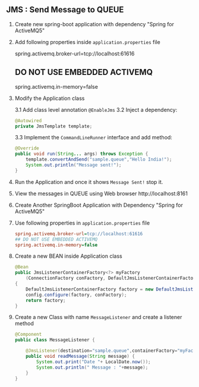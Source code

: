 ## JMS : Send Message to QUEUE

1. Create new spring-boot application
    with dependency "Spring for ActiveMQ5"
2. Add following properties inside `application.properties` file

    spring.activemq.broker-url=tcp://localhost:61616
    ## DO NOT USE EMBEDDED ACTIVEMQ
    spring.activemq.in-memory=false

3.  Modify the Application class

    3.1 Add class level annotation `@EnableJms`
    3.2 Inject a dependency:
        
    ```java
    @Autowired 
    private JmsTemplate template;
    ```

    3.3 Implement the `CommandLineRunner` interface and add method:

    ```java
    @Override
    public void run(String... args) throws Exception {
        template.convertAndSend("sample.queue","Hello India!");
        System.out.println("Message sent!");
    }
    ```

4.  Run the Application and once it shows `Message Sent!` stop it.
5.  View the messages in QUEUE using Web browser http://localhost:8161

5.  Create Another SpringBoot Application with Dependency "Spring for ActiveMQ5"
6.  Use following properties in `application.properties` file
    ```ini
    spring.activemq.broker-url=tcp://localhost:61616
    ## DO NOT USE EMBEDDED ACTIVEMQ
    spring.activemq.in-memory=false
    ```
7.  Create a new BEAN inside Application class

    ```java
	@Bean
	public JmsListenerContainerFactory<?> myFactory
		(ConnectionFactory conFactory, DefaultJmsListenerContainerFactoryConfigurer config)
	{	
		DefaultJmsListenerContainerFactory factory = new DefaultJmsListenerContainerFactory();
		config.configure(factory, conFactory);
		return factory;
	}
    ```

8.  Create a new Class with name `MessageListener` and create a listener method
    ```java
    @Component
    public class MessageListener {

        @JmsListener(destination="sample.queue",containerFactory="myFactory")
        public void readMessage(String message) {
            System.out.print("Date "+ LocalDate.now());
            System.out.println(" Message : "+message);
        }
    }

    ```